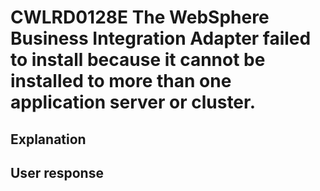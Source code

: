 # CWLRD0128E The WebSphere Business Integration Adapter failed to install because it cannot be installed to more than one application server or cluster.

## Explanation

## User response
